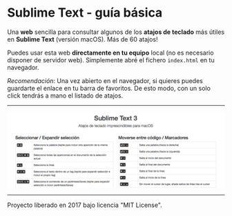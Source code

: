 Sublime Text - guía básica
==========================

Una **web** sencilla para consultar algunos de los **atajos de teclado** más útiles en **Sublime Text** (versión macOS). Más de 60 atajos!

Puedes usar esta web **directamente en tu equipo** local (no es necesario disponer de servidor web). Simplemente abré el fichero `index.html` en tu navegador.

_Recomendación_: Una vez abierto en el navegador, si quieres puedes guardarte el enlace en tu barra de favoritos. De esto modo, con un solo click tendrás a mano el listado de atajos.

--------------------------

![Imagen de muestra de la página web](img/preview.png)

--------------------------

Proyecto liberado en 2017 bajo licencia "MIT License". 